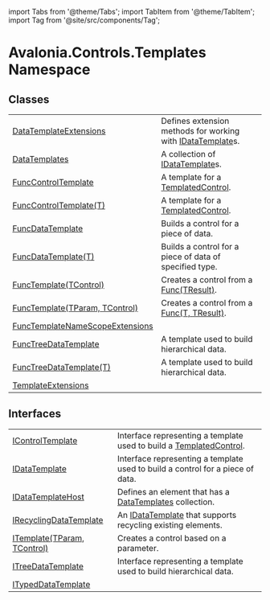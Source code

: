 import Tabs from '@theme/Tabs'; 
import TabItem from '@theme/TabItem'; 
import Tag from '@site/src/components/Tag'; 

# Avalonia.Controls.Templates Namespace






## Classes
<table>
<tr>
<td><a href="T_Avalonia_Controls_Templates_DataTemplateExtensions">DataTemplateExtensions</a></td>
<td>Defines extension methods for working with <a href="T_Avalonia_Controls_Templates_IDataTemplate">IDataTemplate</a>s.</td>
</tr>
<tr>
<td><a href="T_Avalonia_Controls_Templates_DataTemplates">DataTemplates</a></td>
<td>A collection of <a href="T_Avalonia_Controls_Templates_IDataTemplate">IDataTemplate</a>s.</td>
</tr>
<tr>
<td><a href="T_Avalonia_Controls_Templates_FuncControlTemplate">FuncControlTemplate</a></td>
<td>A template for a <a href="T_Avalonia_Controls_Primitives_TemplatedControl">TemplatedControl</a>.</td>
</tr>
<tr>
<td><a href="T_Avalonia_Controls_Templates_FuncControlTemplate_1">FuncControlTemplate(T)</a></td>
<td>A template for a <a href="T_Avalonia_Controls_Primitives_TemplatedControl">TemplatedControl</a>.</td>
</tr>
<tr>
<td><a href="T_Avalonia_Controls_Templates_FuncDataTemplate">FuncDataTemplate</a></td>
<td>Builds a control for a piece of data.</td>
</tr>
<tr>
<td><a href="T_Avalonia_Controls_Templates_FuncDataTemplate_1">FuncDataTemplate(T)</a></td>
<td>Builds a control for a piece of data of specified type.</td>
</tr>
<tr>
<td><a href="T_Avalonia_Controls_Templates_FuncTemplate_1">FuncTemplate(TControl)</a></td>
<td>Creates a control from a <a href="https://learn.microsoft.com/dotnet/api/system.func-1" target="_blank" rel="noopener noreferrer">Func(TResult)</a>.</td>
</tr>
<tr>
<td><a href="T_Avalonia_Controls_Templates_FuncTemplate_2">FuncTemplate(TParam, TControl)</a></td>
<td>Creates a control from a <a href="https://learn.microsoft.com/dotnet/api/system.func-2" target="_blank" rel="noopener noreferrer">Func(T, TResult)</a>.</td>
</tr>
<tr>
<td><a href="T_Avalonia_Controls_Templates_FuncTemplateNameScopeExtensions">FuncTemplateNameScopeExtensions</a></td>
<td> </td>
</tr>
<tr>
<td><a href="T_Avalonia_Controls_Templates_FuncTreeDataTemplate">FuncTreeDataTemplate</a></td>
<td>A template used to build hierarchical data.</td>
</tr>
<tr>
<td><a href="T_Avalonia_Controls_Templates_FuncTreeDataTemplate_1">FuncTreeDataTemplate(T)</a></td>
<td>A template used to build hierarchical data.</td>
</tr>
<tr>
<td><a href="T_Avalonia_Controls_Templates_TemplateExtensions">TemplateExtensions</a></td>
<td> </td>
</tr>
</table>

## Interfaces
<table>
<tr>
<td><a href="T_Avalonia_Controls_Templates_IControlTemplate">IControlTemplate</a></td>
<td>Interface representing a template used to build a <a href="T_Avalonia_Controls_Primitives_TemplatedControl">TemplatedControl</a>.</td>
</tr>
<tr>
<td><a href="T_Avalonia_Controls_Templates_IDataTemplate">IDataTemplate</a></td>
<td>Interface representing a template used to build a control for a piece of data.</td>
</tr>
<tr>
<td><a href="T_Avalonia_Controls_Templates_IDataTemplateHost">IDataTemplateHost</a></td>
<td>Defines an element that has a <a href="P_Avalonia_Controls_Templates_IDataTemplateHost_DataTemplates">DataTemplates</a> collection.</td>
</tr>
<tr>
<td><a href="T_Avalonia_Controls_Templates_IRecyclingDataTemplate">IRecyclingDataTemplate</a></td>
<td>An <a href="T_Avalonia_Controls_Templates_IDataTemplate">IDataTemplate</a> that supports recycling existing elements.</td>
</tr>
<tr>
<td><a href="T_Avalonia_Controls_Templates_ITemplate_2">ITemplate(TParam, TControl)</a></td>
<td>Creates a control based on a parameter.</td>
</tr>
<tr>
<td><a href="T_Avalonia_Controls_Templates_ITreeDataTemplate">ITreeDataTemplate</a></td>
<td>Interface representing a template used to build hierarchical data.</td>
</tr>
<tr>
<td><a href="T_Avalonia_Controls_Templates_ITypedDataTemplate">ITypedDataTemplate</a></td>
<td> </td>
</tr>
</table>